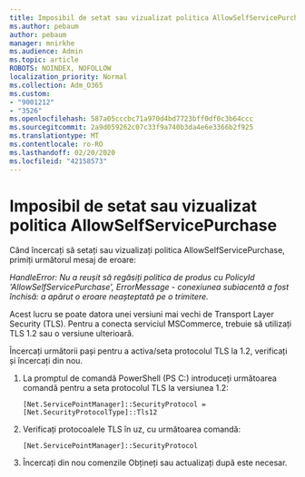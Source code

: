 ```yaml
---
title: Imposibil de setat sau vizualizat politica AllowSelfServicePurchase
ms.author: pebaum
author: pebaum
manager: mnirkhe
ms.audience: Admin
ms.topic: article
ROBOTS: NOINDEX, NOFOLLOW
localization_priority: Normal
ms.collection: Adm_O365
ms.custom:
- "9001212"
- "3526"
ms.openlocfilehash: 587a05cccbc71a970d4bd7723bff0df0c3b64ccc
ms.sourcegitcommit: 2a9d059262c07c33f9a740b3da4e6e3366b2f925
ms.translationtype: MT
ms.contentlocale: ro-RO
ms.lasthandoff: 02/20/2020
ms.locfileid: "42158573"
---
```

# <a name="unable-to-set-or-view-the-allowselfservicepurchase-policy"></a>Imposibil de setat sau vizualizat politica AllowSelfServicePurchase

Când încercați să setați sau vizualizați politica AllowSelfServicePurchase, primiți următorul mesaj de eroare:

*HandleError: Nu a reușit să regăsiți politica de produs cu PolicyId 'AllowSelfServicePurchase', ErrorMessage - conexiunea subiacentă a fost închisă: a apărut o eroare neașteptată pe o trimitere.*

Acest lucru se poate datora unei versiuni mai vechi de Transport Layer Security (TLS). Pentru a conecta serviciul MSCommerce, trebuie să utilizați TLS 1.2 sau o versiune ulterioară.  

Încercați următorii pași pentru a activa/seta protocolul TLS la 1.2, verificați și încercați din nou.
 1. La promptul de comandă PowerShell (PS C:\) introduceți următoarea comandă pentru a seta protocolul TLS la versiunea 1.2:

    `[Net.ServicePointManager]::SecurityProtocol = [Net.SecurityProtocolType]::Tls12`

2. Verificați protocoalele TLS în uz, cu următoarea comandă:

    `[Net.ServicePointManager]::SecurityProtocol` 

3. Încercați din nou comenzile Obțineți sau actualizați după este necesar.

